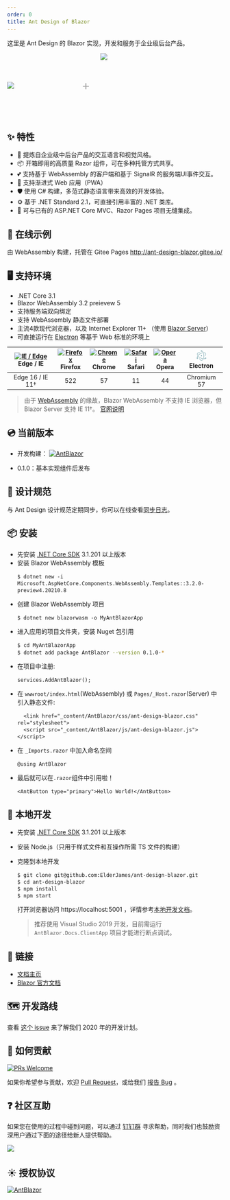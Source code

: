 ```yaml
---
order: 0
title: Ant Design of Blazor
---
```


这里是 Ant Design 的 Blazor 实现，开发和服务于企业级后台产品。

<div class="pic-plus">
  <img width="150" src="https://gw.alipayobjects.com/zos/rmsportal/KDpgvguMpGfqaHPjicRK.svg">
  <span>+</span>
  <img height="150" src="/docs/assets/blazor.svg">
</div>

<style>
.pic-plus > * {
  display: inline-block !important;
  vertical-align: middle;
}
.pic-plus span {
  font-size: 30px;
  color: #aaa;
  margin: 0 20px;
}
</style>

## ✨ 特性

- 🌈 提炼自企业级中后台产品的交互语言和视觉风格。
- 📦 开箱即用的高质量 Razor 组件，可在多种托管方式共享。
- 💕 支持基于 WebAssembly 的客户端和基于 SignalR 的服务端UI事件交互。
- 🎨 支持渐进式 Web 应用（PWA）
- 🛡 使用 C# 构建，多范式静态语言带来高效的开发体验。
- ⚙️ 基于 .NET Standard 2.1，可直接引用丰富的 .NET 类库。
- 🎁 可与已有的 ASP.NET Core MVC、Razor Pages 项目无缝集成。

## 🌈 在线示例

由 WebAssembly 构建，托管在 Gitee Pages http://ant-design-blazor.gitee.io/

## 🖥 支持环境

- .NET Core 3.1
- Blazor WebAssembly 3.2 preievew 5
- 支持服务端双向绑定
- 支持 WebAssembly 静态文件部署
- 主流4款现代浏览器，以及 Internet Explorer 11+ （使用 [Blazor Server](https://angular.io/guide/browser-support)）
- 可直接运行在 [Electron](http://electron.atom.io/) 等基于 Web 标准的环境上

| [<img src="https://raw.githubusercontent.com/alrra/browser-logos/master/src/edge/edge_48x48.png" alt="IE / Edge" width="24px" height="24px" />](http://godban.github.io/browsers-support-badges/)</br> Edge / IE | [<img src="https://raw.githubusercontent.com/alrra/browser-logos/master/src/firefox/firefox_48x48.png" alt="Firefox" width="24px" height="24px" />](http://godban.github.io/browsers-support-badges/)</br>Firefox | [<img src="https://raw.githubusercontent.com/alrra/browser-logos/master/src/chrome/chrome_48x48.png" alt="Chrome" width="24px" height="24px" />](http://godban.github.io/browsers-support-badges/)</br>Chrome | [<img src="https://raw.githubusercontent.com/alrra/browser-logos/master/src/safari/safari_48x48.png" alt="Safari" width="24px" height="24px" />](http://godban.github.io/browsers-support-badges/)</br>Safari | [<img src="https://raw.githubusercontent.com/alrra/browser-logos/master/src/opera/opera_48x48.png" alt="Opera" width="24px" height="24px" />](http://godban.github.io/browsers-support-badges/)</br>Opera | [<img src="https://raw.githubusercontent.com/alrra/browser-logos/master/src/electron/electron_48x48.png" alt="Electron" width="24px" height="24px" />](http://godban.github.io/browsers-support-badges/)</br>Electron |
| :---------: | :---------: | :---------: | :---------: | :---------: | :---------: |
| Edge 16 / IE 11† | 522 | 57 | 11 | 44 | Chromium 57

> 由于 [WebAssembly](https://webassembly.org) 的缘故，Blazor WebAssembly 不支持 IE 浏览器，但 Blazor Server 支持 IE 11†。 [官网说明](https://docs.microsoft.com/en-us/aspnet/core/blazor/supported-platforms?view=aspnetcore-3.1) 

## 💿 当前版本

- 开发构建： [![AntBlazor](https://img.shields.io/nuget/v/AntBlazor.svg?color=red&style=flat-square)](https://www.nuget.org/packages/AntBlazor/)

- 0.1.0：基本实现组件后发布

## 🎨 设计规范

与 Ant Design 设计规范定期同步，你可以在线查看[同步日志](https://github.com/ElderJames/ant-design-blazor/actions?query=workflow%3A%22Style+sync+Bot%22)。

## 📦 安装

- 先安装 [.NET Core SDK](https://dotnet.microsoft.com/download/dotnet-core/3.1) 3.1.201 以上版本
- 安装 Blazor WebAssembly 模板
  ```
  $ dotnet new -i Microsoft.AspNetCore.Components.WebAssembly.Templates::3.2.0-preview4.20210.8
  ```   
- 创建 Blazor WebAssembly 项目
  ```
  $ dotnet new blazorwasm -o MyAntBlazorApp
  ```
- 进入应用的项目文件夹，安装 Nuget 包引用
  ```bash
  $ cd MyAntBlazorApp
  $ dotnet add package AntBlazor --version 0.1.0-*
  ```
- 在项目中注册:
  ```
  services.AddAntBlazor();
  ```
- 在 `wwwroot/index.html`(WebAssembly) 或 `Pages/_Host.razor`(Server) 中引入静态文件:
  ```
    <link href="_content/AntBlazor/css/ant-design-blazor.css" rel="stylesheet">
    <script src="_content/AntBlazor/js/ant-design-blazor.js"></script>
  ```
- 在 `_Imports.razor` 中加入命名空间
  ```
  @using AntBlazor
  ```
- 最后就可以在`.razor`组件中引用啦！
  ```
  <AntButton type="primary">Hello World!</AntButton>
  ```

## 🔨 本地开发

- 先安装 [.NET Core SDK](https://dotnet.microsoft.com/download/dotnet-core/3.1) 3.1.201 以上版本
- 安装 Node.js（只用于样式文件和互操作所需 TS 文件的构建）
- 克隆到本地开发
  ```
  $ git clone git@github.com:ElderJames/ant-design-blazor.git
  $ cd ant-design-blazor
  $ npm install
  $ npm start
  ```
  打开浏览器访问 https://localhost:5001 ，详情参考[本地开发文档](https://github.com/ElderJames/ant-design-blazor/wiki)。
  
  > 推荐使用 Visual Studio 2019 开发，目前需运行 `AntBlazor.Docs.ClientApp` 项目才能进行断点调试。

## 🔗 链接

- [文档主页](https://ant-design-blazor.gitee.io)
- [Blazor 官方文档](https://blazor.net)

## 🗺 开发路线

查看 [这个 issue](https://github.com/ElderJames/ant-design-blazor/issues/21) 来了解我们 2020 年的开发计划。

## 🤝 如何贡献

[![PRs Welcome](https://img.shields.io/badge/PRs-welcome-brightgreen.svg?style=flat-square)](https://github.com/ElderJames/ant-design-blazor/pulls)


如果你希望参与贡献，欢迎 [Pull Request](https://github.com/ElderJames/ant-design-blazor/pulls)，或给我们 [报告 Bug](https://github.com/ElderJames/ant-design-blazor/issues/new) 。

## ❓ 社区互助

如果您在使用的过程中碰到问题，可以通过 [钉钉群](https://h5.dingtalk.com/circle/healthCheckin.html?corpId=dingccf128388c3ea40eda055e4784d35b88&2f46=c9b80ba5&origin=11) 寻求帮助，同时我们也鼓励资深用户通过下面的途径给新人提供帮助。

<img src="/docs/assets/dingtalk.jpg" width="300">

## ☀️ 授权协议

[![AntBlazor](https://img.shields.io/badge/License-MIT-blue?style=flat-square)](https://github.com/ElderJames/ant-design-blazor/blob/master/LICENSE)